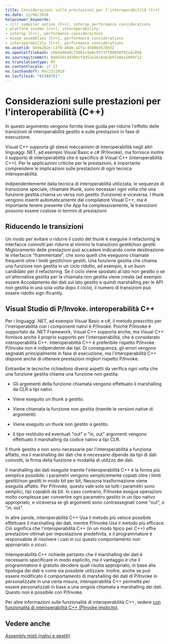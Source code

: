 ```yaml
---
title: Considerazioni sulle prestazioni per l'interoperabilità (C++)
ms.date: 11/04/2016
helpviewer_keywords:
- /clr compiler option [C++], interop performance considerations
- platform invoke [C++], interoperability
- interop [C++], performance consideraitons
- mixed assemblies [C++], performance considerations
- interoperability [C++], performance considerations
ms.assetid: bb9a282e-c3f8-40eb-a2fa-45d80d578932
ms.openlocfilehash: c6b4456d9c75061c9a8c93f37f98b58f92adc899
ms.sourcegitcommit: 0ab61bc3d2b6cfbd52a16c6ab2b97a8ea1864f12
ms.translationtype: MT
ms.contentlocale: it-IT
ms.lasthandoff: 04/23/2019
ms.locfileid: "62384751"
---
```

# <a name="performance-considerations-for-interop-c"></a>Considerazioni sulle prestazioni per l'interoperabilità (C++)

In questo argomento vengono fornite linee guida per ridurre l'effetto delle transizioni di interoperabilità gestito e sulle prestazioni in fase di esecuzione.

Visual C++ supporta gli stessi meccanismi di interoperabilità negli altri linguaggi .NET, ad esempio Visual Basic e c# (P/Invoke), ma fornisce inoltre il supporto di interoperabilità che è specifico di Visual C++ (interoperabilità C++). Per le applicazioni critiche per le prestazioni, è importante comprendere le implicazioni sulle prestazioni di ogni tecnica interoperabilità.

Indipendentemente dalla tecnica di interoperabilità utilizzata, le sequenze di transizione speciale, chiamate thunk, sono necessari ogni volta che una funzione gestita chiama un versa non gestito (funzione) e viceversa. I thunk vengono inseriti automaticamente dal compilatore Visual C++, ma è importante tenere presente che App ha complessivamente, le transizioni possono essere costose in termini di prestazioni.

## <a name="reducing-transitions"></a>Riducendo le transizioni

Un modo per evitare o ridurre il costo del thunk è eseguire il refactoring le interfacce coinvolti per ridurre al minimo le transizioni gestiti/non gestiti. Miglioramento delle prestazioni può accadere indicando come destinazione le interfacce "frammentate", che sono quelli che eseguono chiamate frequenti oltre i limiti gestiti/non gestiti. Una funzione gestita che chiama una funzione non gestita in un ciclo ridotto, ad esempio, è un buon candidato per il refactoring. Se il ciclo viene spostato al lato non gestito o se un'alternativa gestita per la chiamata non gestita viene creata (ad esempio essere Accodamento dei dati sul lato gestito e quindi marshalling per le API non gestita in una sola volta dopo il ciclo), il numero di transizioni può essere ridotto sign ificantly.

## <a name="pinvoke-vs-c-interop"></a>Visual Studio di P/Invoke. interoperabilità C++

Per i linguaggi .NET, ad esempio Visual Basic e c#, il metodo prescritto per l'ineroperabilità con i componenti nativi è P/Invoke. Poiché P/Invoke è supportato da .NET Framework, Visual C++ supporta anche, ma Visual C++ fornisce anche il proprio supporto per l'interoperabilità, che è considerato interoperabilità C++. Interoperabilità C++ è preferibile rispetto P/Invoke P/Invoke non è indipendente dai tipi. Di conseguenza, gli errori vengono segnalati principalmente in fase di esecuzione, ma l'interoperabilità C++ dispone anche di ottenere prestazioni migliori rispetto P/Invoke.

Entrambe le tecniche richiedono diversi aspetti da verifica ogni volta che una funzione gestita chiama una funzione non gestita:

- Gli argomenti della funzione chiamata vengono effettuato il marshalling da CLR a tipi nativi.

- Viene eseguito un thunk a gestito.

- Viene chiamata la funzione non gestita (tramite le versioni native di argomenti).

- Viene eseguito un thunk non gestito a gestito.

- Il tipo restituito ed eventuali "out" o "in, out" argomenti vengono effettuato il marshalling da codice nativo a tipi CLR.

Il thunk gestito e non sono necessarie per l'interoperabilità a funziona affatto, ma il marshalling dei dati che è necessario dipende da tipi di dati coinvolti, la firma della funzione e modalità di utilizzo dei dati.

Il marshalling dei dati eseguite tramite l'interoperabilità C++ è la forma più semplice possibile: i parametri vengono semplicemente copiati oltre i limiti gestiti/non gestiti in modo bit per bit; Nessuna trasformazione viene eseguita affatto. Per P/Invoke, questo vale solo se tutti i parametri sono semplici, tipi copiabili da blt. In caso contrario, P/Invoke esegue operazioni molto complesse per convertire ogni parametro gestito in un tipo nativo appropriato, e viceversa se gli argomenti sono contrassegnati come "out", o "in, out".

In altre parole, interoperabilità C++ Usa il metodo più veloce possibile effettuare il marshalling dei dati, mentre P/Invoke Usa il metodo più efficace. Ciò significa che l'interoperabilità C++ (in un modo tipico per C++) offre prestazioni ottimali per impostazione predefinita, e il programmatore è responsabile di risolvere i casi in cui questo comportamento non appropriato o sicuri.

Interoperabilità C++ richiede pertanto che il marshalling dei dati è necessario specificare in modo esplicito, ma il vantaggio è che il programmatore è gratuito decidere quali risulta appropriato, in base alla tipologia dei dati e come sia possibile utilizzare. Inoltre, anche se può essere modificato il comportamento di marshalling dei dati di P/Invoke in personalizzate in una certa misura, interoperabilità C++ permette per essere personalizzati in base a una singola chiamata a marshalling dei dati. Questo non è possibile con P/Invoke.

Per altre informazioni sulle funzionalità di interoperabilità C++, vedere [con funzionalità di interoperabilità C++ (PInvoke implicito)](../dotnet/using-cpp-interop-implicit-pinvoke.md).

## <a name="see-also"></a>Vedere anche

[Assembly misti (nativi e gestiti)](../dotnet/mixed-native-and-managed-assemblies.md)
